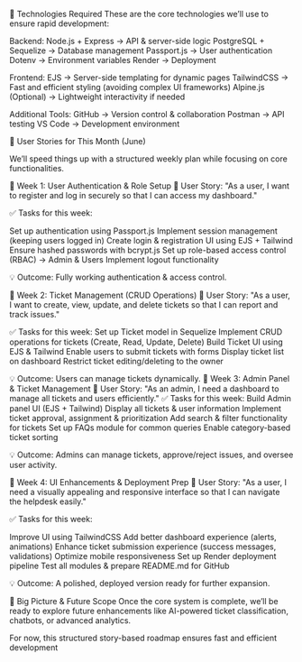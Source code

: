 📌 Technologies Required
These are the core technologies we’ll use to ensure rapid development:

Backend:
Node.js + Express → API & server-side logic
PostgreSQL + Sequelize → Database management
Passport.js → User authentication
Dotenv → Environment variables
Render → Deployment

Frontend:
EJS → Server-side templating for dynamic pages
TailwindCSS → Fast and efficient styling (avoiding complex UI frameworks)
Alpine.js (Optional) → Lightweight interactivity if needed

Additional Tools:
GitHub → Version control & collaboration
Postman → API testing
VS Code → Development environment

🚀 User Stories for This Month (June)

We’ll speed things up with a structured weekly plan while focusing on core functionalities.

📅 Week 1: User Authentication & Role Setup
📝 User Story: "As a user, I want to register and log in securely so that I can access my dashboard."

✅ Tasks for this week:

Set up authentication using Passport.js
Implement session management (keeping users logged in)
Create login & registration UI using EJS + Tailwind
Ensure hashed passwords with bcrypt.js
Set up role-based access control (RBAC) → Admin & Users
Implement logout functionality

💡 Outcome: Fully working authentication & access control.

📅 Week 2: Ticket Management (CRUD Operations)
📝 User Story: "As a user, I want to create, view, update, and delete tickets so that I can report and track issues."

✅ Tasks for this week:
Set up Ticket model in Sequelize
Implement CRUD operations for tickets (Create, Read, Update, Delete)
Build Ticket UI using EJS & Tailwind
Enable users to submit tickets with forms
Display ticket list on dashboard
Restrict ticket editing/deleting to the owner

💡 Outcome: Users can manage tickets dynamically.
📅 Week 3: Admin Panel & Ticket Management
📝 User Story: "As an admin, I need a dashboard to manage all tickets and users efficiently."
✅ Tasks for this week:
Build Admin panel UI (EJS + Tailwind)
Display all tickets & user information
Implement ticket approval, assignment & prioritization
Add search & filter functionality for tickets
Set up FAQs module for common queries
Enable category-based ticket sorting

💡 Outcome: Admins can manage tickets, approve/reject issues, and oversee user activity.

📅 Week 4: UI Enhancements & Deployment Prep
📝 User Story: "As a user, I need a visually appealing and responsive interface so that I can navigate the helpdesk easily."

✅ Tasks for this week:

Improve UI using TailwindCSS
Add better dashboard experience (alerts, animations)
Enhance ticket submission experience (success messages, validations)
Optimize mobile responsiveness
Set up Render deployment pipeline
Test all modules & prepare README.md for GitHub

💡 Outcome: A polished, deployed version ready for further expansion.

🚀 Big Picture & Future Scope
Once the core system is complete, we’ll be ready to explore future enhancements like AI-powered ticket classification, chatbots, or advanced analytics.

For now, this structured story-based roadmap ensures fast and efficient development